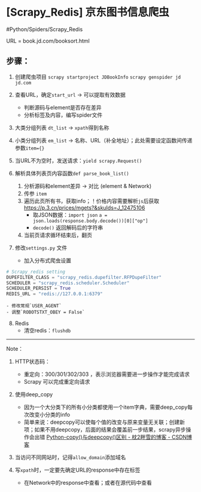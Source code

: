 
# [Scrapy_Redis] 京东图书信息爬虫
#Python/Spiders/Scrapy_Redis

URL = book.jd.com/booksort.html

## 步骤：
1. 创建爬虫项目
`scrapy startproject JDBookInfo`
`scrapy genspider jd jd.com`

2. 查看URL，确定`start_url` -> 可以提取有效数据
	- 判断源码与element是否存在差异
	- 分析标签及内容，编写spider文件

3. 大类分组列表 `dt_list` -> `xpath`得到名称

4. 小类分组列表 `em_list` -> 名称、URL（补全地址）；此处需要设定函数间传递参数`item={}`

5. 当URL不为空时，发送请求：`yield scrapy.Request()`

6. 解析具体列表页内容函数`def parse_book_list()`
	1. 分析源码和element差异 -> 对比 (element & Network)
	2. 传参 `item`
	3. 遍历此页所有书，获取info；！价格内容需要解析`js`后获取
		https://p.3.cn/prices/mgets?&skuIds=J_12475106
		- 取JSON数据：`import json`
			`a = json.loads(response.body.decode())[0]["op"]`
		- `decode()` 返回解码后的字符串
	4. 当前页请求循环结束后，翻页

7. 修改`settings.py` 文件
	- 加入分布式爬虫设置
```python
# Scrapy_redis setting
DUPEFILTER_CLASS = "scrapy_redis.dupefilter.RFPDupeFilter"
SCHEDULER = "scrapy_redis.scheduler.Scheduler"
SCHEDULER_PERSIST = True
REDIS_URL = "redis://127.0.0.1:6379"
```
	- 修改常规`USER_AGENT`
	- 调整`ROBOTSTXT_OBEY = False`

8. Redis 
	- 清空redis：`flushdb`


---

Note：
1. HTTP状态码：
	- 重定向：300/301/302/303 ，表示浏览器需要进一步操作才能完成请求
	- Scrapy 可以完成重定向请求

2. 使用deep_copy
	- 因为一个大分类下的所有小分类都使用一个item字典，需要deep_copy每次改变小分类的info
	- 简单来说：deepcopy可以使每个值的改变与原来变量无关联；创建新项；如果不用deepcopy，后面的结果会覆盖前一步结果，scrapy异步操作会出错
[Python-copy()与deepcopy()区别 - 枕2畔雪的博客 - CSDN博客](https://blog.csdn.net/qq_32907349/article/details/52190796)

3. 当访问不同网站时，记得`allow_domain`添加域名

4. 写`xpath`时，一定要先确定URL的response中存在标签
	- 在Network中的response中查看；或者在源代码中查看



